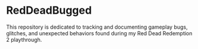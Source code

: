 # RedDeadBugged
This repository is dedicated to tracking and documenting gameplay bugs, glitches, and unexpected behaviors found during my Red Dead Redemption 2 playthrough.
